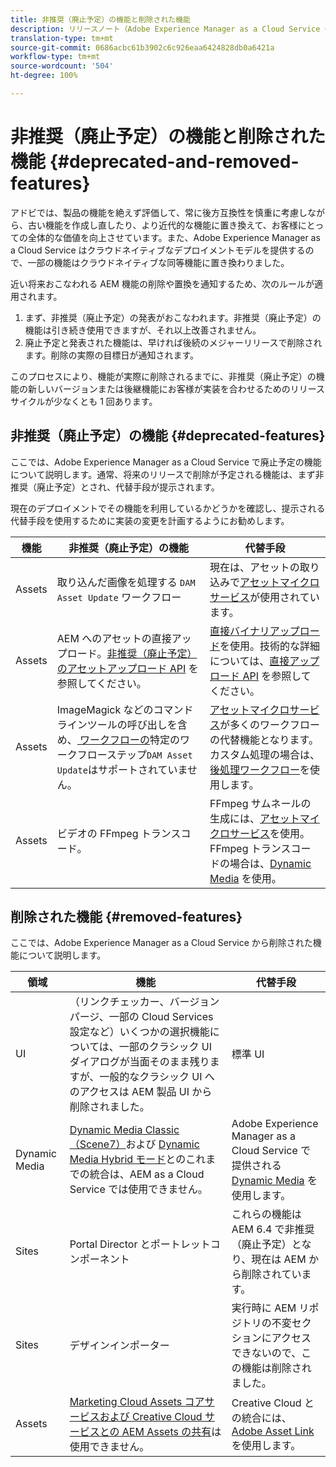 ```yaml
---
title: 非推奨（廃止予定）の機能と削除された機能
description: リリースノート（Adobe Experience Manager as a Cloud Service の非推奨（廃止予定）の機能と削除された機能）
translation-type: tm+mt
source-git-commit: 0686acbc61b3902c6c926eaa6424828db0a6421a
workflow-type: tm+mt
source-wordcount: '504'
ht-degree: 100%

---
```



# 非推奨（廃止予定）の機能と削除された機能 {#deprecated-and-removed-features}

アドビでは、製品の機能を絶えず評価して、常に後方互換性を慎重に考慮しながら、古い機能を作成し直したり、より近代的な機能に置き換えて、お客様にとっての全体的な価値を向上させています。また、Adobe Experience Manager as a Cloud Service はクラウドネイティブなデプロイメントモデルを提供するので、一部の機能はクラウドネイティブな同等機能に置き換わりました。

近い将来おこなわれる AEM 機能の削除や置換を通知するため、次のルールが適用されます。

1. まず、非推奨（廃止予定）の発表がおこなわれます。非推奨（廃止予定）の機能は引き続き使用できますが、それ以上改善されません。
1. 廃止予定と発表された機能は、早ければ後続のメジャーリリースで削除されます。削除の実際の目標日が通知されます。

このプロセスにより、機能が実際に削除されるまでに、非推奨（廃止予定）の機能の新しいバージョンまたは後継機能にお客様が実装を合わせるためのリリースサイクルが少なくとも 1 回あります。

## 非推奨（廃止予定）の機能 {#deprecated-features}

ここでは、Adobe Experience Manager as a Cloud Service で廃止予定の機能について説明します。通常、将来のリリースで削除が予定される機能は、まず非推奨（廃止予定）とされ、代替手段が提示されます。

現在のデプロイメントでその機能を利用しているかどうかを確認し、提示される代替手段を使用するために実装の変更を計画するようにお勧めします。

| 機能 | 非推奨（廃止予定）の機能 | 代替手段 |
| ------------ | ------------------ | ----------- |
| Assets | 取り込んだ画像を処理する `DAM Asset Update` ワークフロー | 現在は、アセットの取り込みで[アセットマイクロサービス](/help/assets/asset-microservices-overview.md)が使用されています。 |
| Assets | AEM へのアセットの直接アップロード。[非推奨（廃止予定）のアセットアップロード API](/help/assets/developer-reference-material-apis.md#deprecated-asset-upload-api) を参照してください。 | [直接バイナリアップロード](/help/assets/add-assets.md)を使用。技術的な詳細については、[直接アップロード API](/help/assets/developer-reference-material-apis.md#overview-binary-upload) を参照してください。 |
| Assets | ImageMagick などのコマンドラインツールの呼び出しを含め、[ ワークフローの](/help/assets/developer-reference-material-apis.md#post-processing-workflows-steps)特定のワークフローステップ`DAM Asset Update`はサポートされていません。 | [アセットマイクロサービス](/help/assets/asset-microservices-overview.md)が多くのワークフローの代替機能となります。カスタム処理の場合は、[後処理ワークフロー](/help/assets/asset-microservices-configure-and-use.md#post-processing-workflows)を使用します。 |
| Assets | ビデオの FFmpeg トランスコード。 | FFmpeg サムネールの生成には、[アセットマイクロサービス](/help/assets/asset-microservices-overview.md)を使用。FFmpeg トランスコードの場合は、[Dynamic Media](/help/assets/manage-video-assets.md) を使用。 |

## 削除された機能 {#removed-features}

ここでは、Adobe Experience Manager as a Cloud Service から削除された機能について説明します。

| 領域 | 機能 | 代替手段 |
| ------------ | ------------------ | ----------- |
| UI | （リンクチェッカー、バージョンパージ、一部の Cloud Services 設定など）いくつかの選択機能については、一部のクラシック UI ダイアログが当面そのまま残りますが、一般的なクラシック UI へのアクセスは AEM 製品 UI から削除されました。 | 標準 UI |
| Dynamic Media | [Dynamic Media Classic（Scene7）](https://helpx.adobe.com/jp/experience-manager/6-5/sites/administering/using/scene7.html)および [Dynamic Media Hybrid モード](https://helpx.adobe.com/jp/experience-manager/6-5/assets/using/config-dynamic.html)とのこれまでの統合は、AEM as a Cloud Service では使用できません。 | Adobe Experience Manager as a Cloud Service で提供される [Dynamic Media](/help/assets/dynamic-media/dynamic-media.md) を使用します。 |
| Sites | Portal Director とポートレットコンポーネント | これらの機能は AEM 6.4 で非推奨（廃止予定）となり、現在は AEM から削除されています。 |
| Sites | デザインインポーター | 実行時に AEM リポジトリの不変セクションにアクセスできないので、この機能は削除されました。 |
| Assets | [Marketing Cloud Assets コアサービスおよび Creative Cloud サービスとの AEM Assets の共有](https://docs.adobe.com/content/help/en/experience-manager-65/administering/integration/configure-assets-cc-integration.html)は使用できません。 | Creative Cloud との統合には、[Adobe Asset Link](https://helpx.adobe.com/jp/enterprise/using/adobe-asset-link.html) を使用します。 |
